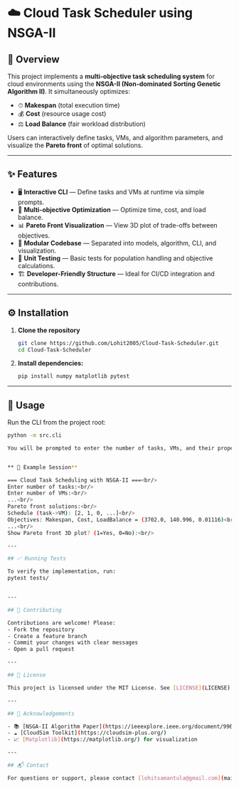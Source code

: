 # ☁️ Cloud Task Scheduler using NSGA-II

## 🧠 Overview

This project implements a **multi-objective task scheduling system** for cloud environments using the **NSGA-II (Non-dominated Sorting Genetic Algorithm II)**. It simultaneously optimizes:

- ⏱ **Makespan** (total execution time)
- 💰 **Cost** (resource usage cost)
- ⚖️ **Load Balance** (fair workload distribution)

Users can interactively define tasks, VMs, and algorithm parameters, and visualize the **Pareto front** of optimal solutions.

---

## ✨ Features

- 🖥️ **Interactive CLI** — Define tasks and VMs at runtime via simple prompts.
- 🎯 **Multi-objective Optimization** — Optimize time, cost, and load balance.
- 📊 **Pareto Front Visualization** — View 3D plot of trade-offs between objectives.
- 🧩 **Modular Codebase** — Separated into models, algorithm, CLI, and visualization.
- 🧪 **Unit Testing** — Basic tests for population handling and objective calculations.
- 🏗️ **Developer-Friendly Structure** — Ideal for CI/CD integration and contributions.

---

## ⚙️ Installation

1. **Clone the repository**
   
   ```bash
   git clone https://github.com/Lohit2005/Cloud-Task-Scheduler.git
   cd Cloud-Task-Scheduler

3. **Install dependencies:**
   
   ```bash
   pip install numpy matplotlib pytest

---

## 🚀 Usage

Run the CLI from the project root:

```bash
python -m src.cli

You will be prompted to enter the number of tasks, VMs, and their properties, as well as algorithm parameters.


** 🧾 Example Session**

=== Cloud Task Scheduling with NSGA-II ===<br/>
Enter number of tasks:<br/>
Enter number of VMs:<br/>
...<br/>
Pareto front solutions:<br/>
Schedule (task->VM): [2, 1, 0, ...]<br/>
Objectives: Makespan, Cost, LoadBalance = (3702.0, 140.996, 0.01116)<br/>
...<br/>
Show Pareto front 3D plot? (1=Yes, 0=No):<br/>

---

## ✅ Running Tests

To verify the implementation, run:
pytest tests/


---

## 🤝 Contributing

Contributions are welcome! Please:
- Fork the repository
- Create a feature branch
- Commit your changes with clear messages
- Open a pull request

---

## 📄 License

This project is licensed under the MIT License. See [LICENSE](LICENSE) for details.

---

## 🙏 Acknowledgements

- 📚 [NSGA-II Algorithm Paper](https://ieeexplore.ieee.org/document/996017)
- ☁️ [CloudSim Toolkit](https://cloudsim-plus.org/)
- 📈 [Matplotlib](https://matplotlib.org/) for visualization

---

## 📬 Contact

For questions or support, please contact [lohitsamantula@gmail.com](mailto:lohitsamantula@gmail.com).

